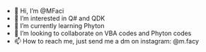 - 👋 Hi, I’m @MFaci
- 👀 I’m interested in Q# and QDK
- 🌱 I’m currently learning Phyton
- 💞️ I’m looking to collaborate on VBA codes and Phyton codes
- 📫 How to reach me, just send me a dm on instagram: @m.facy

<!---
MFaci/MFaci is a ✨ special ✨ repository because its `README.md` (this file) appears on your GitHub profile.
You can click the Preview link to take a look at your changes.
--->
